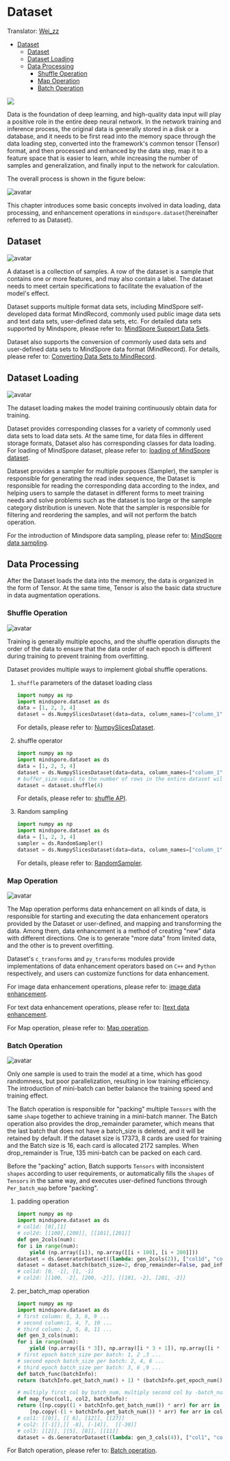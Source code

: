 # Dataset

Translator: [Wei_zz](https://gitee.com/wei-zz)

<!-- TOC -->

- [Dataset](#dataset)
    - [Dataset](#data-set)
    - [Dataset Loading](#dataset-loading)
    - [Data Processing](#data-processing)
        - [Shuffle Operation](#shuffle-operation)
        - [Map Operation](#map-operation)
        - [Batch Operation](#batch-operation)

<!-- TOC -->

<a href="https://gitee.com/mindspore/docs/blob/master/docs/mindspore/programming_guide/source_en/dataset_introduction.md" target="_blank"><img src="https://gitee.com/mindspore/docs/raw/master/resource/_static/logo_source_en.png"></a>

Data is the foundation of deep learning, and high-quality data input will play a positive role in the entire deep neural network.
In the network training and inference process, the original data is generally stored in a disk or a database, and it needs to be first read into the memory space through the data loading step, converted into the framework's common tensor (Tensor) format, and then processed and enhanced by the data step, map it to a feature space that is easier to learn, while increasing the number of samples and generalization, and finally input to the network for calculation.

The overall process is shown in the figure below:

![avatar](images/basic_dataset_pipeline.png)

This chapter introduces some basic concepts involved in data loading, data processing, and enhancement operations in `mindspore.dataset`(hereinafter referred to as Dataset).

## Dataset

![avatar](images/basic_dataset_data.png)

A dataset is a collection of samples. A row of the dataset is a sample that contains one or more features, and may also contain a label. The dataset needs to meet certain specifications to facilitate the evaluation of the model's effect.

Dataset supports multiple format data sets, including MindSpore self-developed data format MindRecord, commonly used public image data sets and text data sets, user-defined data sets, etc. For detailed data sets supported by Mindspore, please refer to: [MindSpore Support Data Sets](https://www.mindspore.cn/docs/programming_guide/en/master/dataset_loading.html).

Dataset also supports the conversion of commonly used data sets and user-defined data sets to MindSpore data format (MindRecord). For details, please refer to: [Converting Data Sets to MindRecord](https://www.mindspore.cn/docs/programming_guide/en/master/convert_dataset.html).

## Dataset Loading

![avatar](images/basic_dataset_load.png)

The dataset loading makes the model training continuously obtain data for training.

Dataset provides corresponding classes for a variety of commonly used data sets to load data sets. At the same time, for data files in different storage formats, Dataset also has corresponding classes for data loading. For loading of MindSpore dataset, please refer to: [loading of MindSpore dataset](https://www.mindspore.cn/docs/programming_guide/en/master/dataset_loading.html).

Dataset provides a sampler for multiple purposes (Sampler), the sampler is responsible for generating the read index sequence, the Dataset is responsible for reading the corresponding data according to the index, and helping users to sample the dataset in different forms to meet training needs and solve problems such as the dataset is too large or the sample category distribution is uneven. Note that the sampler is responsible for filtering and reordering the samples, and will not perform the batch operation.

For the introduction of Mindspore data sampling, please refer to: [MindSpore data sampling](https://www.mindspore.cn/docs/programming_guide/en/master/sampler.html).

## Data Processing

After the Dataset loads the data into the memory, the data is organized in the form of Tensor. At the same time, Tensor is also the basic data structure in data augmentation operations.

### Shuffle Operation

![avatar](images/basic_dataset_shuffle.png)

Training is generally multiple epochs, and the shuffle operation disrupts the order of the data to ensure that the data order of each epoch is different during training to prevent training from overfitting.

Dataset provides multiple ways to implement global shuffle operations.

1. `shuffle` parameters of the dataset loading class

    ```python
    import numpy as np
    import mindspore.dataset as ds
    data = [1, 2, 3, 4]
    dataset = ds.NumpySlicesDataset(data=data, column_names=["column_1"], shuffle=True)
    ```

    For details, please refer to: [NumpySlicesDataset](https://www.mindspore.cn/docs/api/en/master/api_python/dataset/mindspore.dataset.NumpySlicesDataset.html).

2. shuffle operator

    ```python
    import numpy as np
    import mindspore.dataset as ds
    data = [1, 2, 3, 4]
    dataset = ds.NumpySlicesDataset(data=data, column_names=["column_1"])
    # buffer_size equal to the number of rows in the entire dataset will result in a global     shuffle
    dataset = dataset.shuffle(4)
    ```

    For details, please refer to: [shuffle API](https://www.mindspore.cn/docs/api/en/master/api_python/dataset/mindspore.dataset.GeneratorDataset.html#mindspore.dataset.GeneratorDataset.shuffle).

3. Random sampling

    ```python
    import numpy as np
    import mindspore.dataset as ds
    data = [1, 2, 3, 4]
    sampler = ds.RandomSampler()
    dataset = ds.NumpySlicesDataset(data=data, column_names=["column_1"],sampler=sampler)
    ```

    For details, please refer to: [RandomSampler](https://www.mindspore.cn/docs/api/en/master/api_python/dataset/mindspore.dataset.RandomSampler.html#mindspore-dataset-randomsampler).

### Map Operation

![avatar](images/basic_dataset_map.png)

The Map operation performs data enhancement on all kinds of data, is responsible for starting and executing the data enhancement operators provided by the Dataset or user-defined, and mapping and transforming the data. Among them, data enhancement is a method of creating "new" data with different directions. One is to generate "more data" from limited data, and the other is to prevent overfitting.

Dataset's `c_transforms` and `py_transforms` modules provide implementations of data enhancement operators based on `C++` and `Python` respectively, and users can customize functions for data enhancement.

For image data enhancement operations, please refer to: [image data enhancement](https://www.mindspore.cn/docs/programming_guide/en/master/augmentation.html).

For text data enhancement operations, please refer to: [[text data enhancement](https://www.mindspore.cn/docs/programming_guide/en/master/tokenizer.html).

For Map operation, please refer to: [Map operation](https://www.mindspore.cn/docs/api/en/master/api_python/dataset/mindspore.dataset.CelebADataset.html#mindspore.dataset.CelebADataset.map).

### Batch Operation

![avatar](images/basic_dataset_batch.png)

Only one sample is used to train the model at a time, which has good randomness, but poor parallelization, resulting in low training efficiency. The introduction of mini-batch can better balance the training speed and training effect.

The Batch operation is responsible for "packing" multiple `Tensors` with the same `shape` together to achieve training in a mini-batch manner. The Batch operation also provides the drop_remainder parameter, which means that the last batch that does not have a batch_size is deleted, and it will be retained by default. If the dataset size is 17373, 8 cards are used for training and the Batch size is 16, each card is allocated 2172 samples. When drop_remainder is True, 135 mini-batch can be packed on each card.

Before the "packing" action, Batch supports `Tensors` with inconsistent `shapes` according to user requirements, or automatically fills the `shapes` of `Tensors` in the same way, and executes user-defined functions through `Per_batch_map` before "packing".

1. padding operation

    ```python
    import numpy as np
    import mindspore.dataset as ds
    # col1d: [0],[1]
    # col2d: [[100],[200]], [[101],[201]]
    def gen_2cols(num):
    for i in range(num):
        yield (np.array([i]), np.array([[i + 100], [i + 200]]))
    dataset = ds.GeneratorDataset((lambda: gen_2cols(2)), ["col1d", "col2d"])
    dataset = dataset.batch(batch_size=2, drop_remainder=False, pad_info={"col2d": ([2, 2], -2) , "col1d": ([2], -1)})
    # col1d: [0, -1], [1, -1]
    # col2d: [[100, -2], [200, -2]], [[101, -2], [201, -2]]
    ```

2. per_batch_map operation

    ```python
    import numpy as np
    import mindspore.dataset as ds
    # first column: 0, 3, 6, 9 ...
    # second column:1, 4, 7, 10 ...
    # third column: 2, 5, 8, 11 ...
    def gen_3_cols(num):
    for i in range(num):
        yield (np.array([i * 3]), np.array([i * 3 + 1]), np.array([i * 3 + 2]))
    # first epoch batch_size per batch: 1, 2 ,3 ...
    # second epoch batch_size per batch: 2, 4, 6 ...
    # third epoch batch_size per batch: 3, 6 ,9 ...
    def batch_func(batchInfo):
    return (batchInfo.get_batch_num() + 1) * (batchInfo.get_epoch_num() + 1)

    # multiply first col by batch_num, multiply second col by -batch_num
    def map_func(col1, col2, batchInfo):
    return ([np.copy((1 + batchInfo.get_batch_num()) * arr) for arr in col1],
        [np.copy(-(1 + batchInfo.get_batch_num()) * arr) for arr in col2])
    # col1: [[0]], [[ 6], [12]], [[27]]
    # col2: [[-1]],[[ -8], [-14]],  [[-30]]
    # col3: [[2]], [[5], [8]], [[11]]
    dataset = ds.GeneratorDataset((lambda: gen_3_cols(4)), ["col1", "col2", "col3"]).batch (batch_size=batch_func, input_columns=["col1", "col2"], per_batch_map=map_func)
    ```

For Batch operation, please refer to: [Batch operation](https://www.mindspore.cn/docs/api/en/master/api_python/dataset/mindspore.dataset.CelebADataset.html#mindspore.dataset.CelebADataset.batch).
